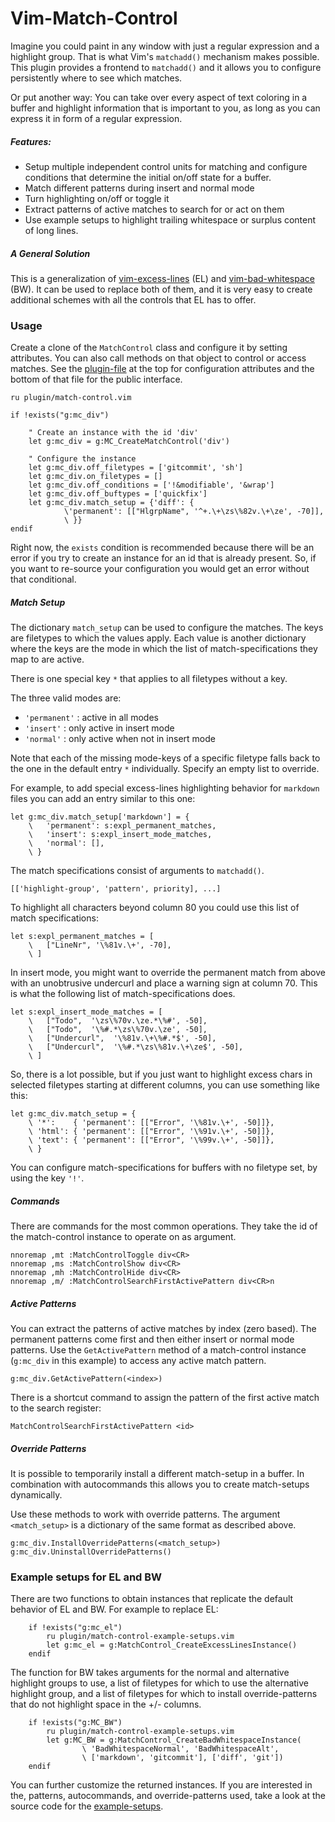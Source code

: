 Vim-Match-Control
=================

Imagine you could paint in any window with just a regular expression and
a highlight group.  That is what Vim's `matchadd()` mechanism makes possible.
This plugin provides a frontend to `matchadd()` and it allows you to configure
persistently where to see which matches.

Or put another way: You can take over every aspect of text coloring in a buffer
and highlight information that is important to you, as long as you can express
it in form of a regular expression.

##### Features:

- Setup multiple independent control units for matching and configure conditions
  that determine the initial on/off state for a buffer.
- Match different patterns during insert and normal mode
- Turn highlighting on/off or toggle it
- Extract patterns of active matches to search for or act on them
- Use example setups to highlight trailing whitespace or surplus content of long
  lines.

##### A General Solution

This is a generalization of [vim-excess-lines][] (EL) and [vim-bad-whitespace][]
(BW).  It can be used to replace both of them, and it is very easy to create
additional schemes with all the controls that EL has to offer.

### Usage

Create a clone of the `MatchControl` class and configure it by setting
attributes.  You can also call methods on that object to control or access
matches.  See the [plugin-file][] at the top for configuration attributes and
the bottom of that file for the public interface.

    ru plugin/match-control.vim

    if !exists("g:mc_div")

        " Create an instance with the id 'div'
        let g:mc_div = g:MC_CreateMatchControl('div')

        " Configure the instance
        let g:mc_div.off_filetypes = ['gitcommit', 'sh']
        let g:mc_div.on_filetypes = []
        let g:mc_div.off_conditions = ['!&modifiable', '&wrap']
        let g:mc_div.off_buftypes = ['quickfix']
        let g:mc_div.match_setup = {'diff': {
                \'permanent': [["HlgrpName", '^+.\+\zs\%82v.\+\ze', -70]],
                \ }}
    endif

Right now, the `exists` condition is recommended because there will be an error
if you try to create an instance for an id that is already present.  So, if you
want to re-source your configuration you would get an error without that
conditional.

##### Match Setup

The dictionary `match_setup` can be used to configure the matches.  The keys are
filetypes to which the values apply.  Each value is another dictionary where the
keys are the mode in which the list of match-specifications they map to are
active.

There is one special key `*` that applies to all filetypes without a key.

The three valid modes are:

- `'permanent'` : active in all modes
- `'insert'` : only active in insert mode
- `'normal'` : only active when not in insert mode

Note that each of the missing mode-keys of a specific filetype falls back to the
one in the default entry `*` individually.    Specify an empty list to override.

For example, to add special excess-lines highlighting behavior for `markdown`
files you can add an entry similar to this one:

    let g:mc_div.match_setup['markdown'] = {
        \   'permanent': s:expl_permanent_matches,
        \   'insert': s:expl_insert_mode_matches,
        \   'normal': [],
        \ }

The match specifications consist of arguments to `matchadd()`.

    [['highlight-group', 'pattern', priority], ...]

To highlight all characters beyond column 80 you could use this list of match
specifications:

    let s:expl_permanent_matches = [
        \   ["LineNr", '\%81v.\+', -70],
        \ ]

In insert mode, you might want to override the permanent match from above
with an unobtrusive undercurl and place a warning sign at column 70.  This is
what the following list of match-specifications does.

    let s:expl_insert_mode_matches = [
        \   ["Todo",  '\zs\%70v.\ze.*\%#', -50],
        \   ["Todo",  '\%#.*\zs\%70v.\ze', -50],
        \   ["Undercurl",  '\%81v.\+\%#.*$', -50],
        \   ["Undercurl",  '\%#.*\zs\%81v.\+\ze$', -50],
        \ ]

So, there is a lot possible, but if you just want to highlight excess chars in
selected filetypes starting at different columns, you can use something like
this:

    let g:mc_div.match_setup = {
        \ '*':    { 'permanent': [["Error", '\%81v.\+', -50]]},
        \ 'html': { 'permanent': [["Error", '\%91v.\+', -50]]},
        \ 'text': { 'permanent': [["Error", '\%99v.\+', -50]]},
        \ }

You can configure match-specifications for buffers with no filetype set, by
using the key `'!'`.

##### Commands

There are commands for the most common operations. They take the id of the
match-control instance to operate on as argument.

    nnoremap ,mt :MatchControlToggle div<CR>
    nnoremap ,ms :MatchControlShow div<CR>
    nnoremap ,mh :MatchControlHide div<CR>
    nnoremap ,m/ :MatchControlSearchFirstActivePattern div<CR>n

##### Active Patterns

You can extract the patterns of active matches by index (zero based).  The
permanent patterns come first and then either insert or normal mode patterns.
Use the `GetActivePattern` method of a match-control instance (`g:mc_div` in
this example) to access any active match pattern.

    g:mc_div.GetActivePattern(<index>)

There is a shortcut command to assign the pattern of the first active match to
the search register:

    MatchControlSearchFirstActivePattern <id>

##### Override Patterns

It is possible to temporarily install a different match-setup in a buffer.  In
combination with autocommands this allows you to create match-setups
dynamically.

Use these methods to work with override patterns.  The argument `<match_setup>`
is a dictionary of the same format as described above.

    g:mc_div.InstallOverridePatterns(<match_setup>)
    g:mc_div.UninstallOverridePatterns()

### Example setups for EL and BW
There are two functions to obtain instances that replicate the default behavior
of EL and BW.  For example to replace EL:

        if !exists("g:mc_el")
            ru plugin/match-control-example-setups.vim
            let g:mc_el = g:MatchControl_CreateExcessLinesInstance()
        endif

The function for BW takes arguments for the normal and alternative highlight
groups to use, a list of filetypes for which to use the alternative highlight
group, and a list of filetypes for which to install override-patterns that do
not highlight space in the +/- columns.

        if !exists("g:MC_BW")
            ru plugin/match-control-example-setups.vim
            let g:MC_BW = g:MatchControl_CreateBadWhitespaceInstance(
                    \ 'BadWhitespaceNormal', 'BadWhitespaceAlt',
                    \ ['markdown', 'gitcommit'], ['diff', 'git'])
        endif

You can further customize the returned instances.  If you are interested in the,
patterns, autocommands, and override-patterns used, take a look at the source
code for the [example-setups][].

  [vim-excess-lines]: https://github.com/dirkwallenstein/vim-excess-lines
  [vim-bad-whitespace]: https://github.com/dirkwallenstein/vim-bad-whitespace
  [plugin-file]: https://github.com/dirkwallenstein/vim-match-control/blob/master/plugin/match-control.vim
  [example-setups]: https://github.com/dirkwallenstein/vim-match-control/blob/master/plugin/match-control-example-setups.vim
